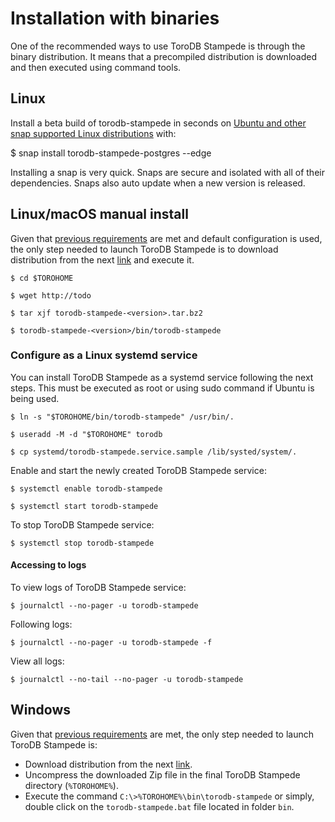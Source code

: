 # Installation with binaries

One of the recommended ways to use ToroDB Stampede is through the binary distribution. It means that a precompiled distribution is downloaded and then executed using command tools.

## Linux 

Install a beta build of torodb-stampede in seconds on [Ubuntu and other snap supported Linux distributions](https://snapcraft.io/docs/core/install) with:

$ snap install torodb-stampede-postgres --edge

Installing a snap is very quick. Snaps are secure and isolated with all of their dependencies. Snaps also auto update when a new version is released.

## Linux/macOS manual install

Given that [previous requirements](previous-requirements.md) are met and default configuration is used, the only step needed to launch ToroDB Stampede is to download distribution from the next [link](http://todo) and execute it.

```no-highlight
$ cd $TOROHOME

$ wget http://todo

$ tar xjf torodb-stampede-<version>.tar.bz2

$ torodb-stampede-<version>/bin/torodb-stampede
```

### Configure as a Linux systemd service

You can install ToroDB Stampede as a systemd service following the next steps. This must be executed as root or using sudo command if Ubuntu is being used.

```no-highlight
$ ln -s "$TOROHOME/bin/torodb-stampede" /usr/bin/.

$ useradd -M -d "$TOROHOME" torodb

$ cp systemd/torodb-stampede.service.sample /lib/systed/system/.
```

Enable and start the newly created ToroDB Stampede service:

```no-highlight
$ systemctl enable torodb-stampede

$ systemctl start torodb-stampede
```

To stop ToroDB Stampede service:

```no-highlight
$ systemctl stop torodb-stampede
```

#### Accessing to logs

To view logs of ToroDB Stampede service:

```no-highlight
$ journalctl --no-pager -u torodb-stampede
```

Following logs:

```no-highlight
$ journalctl --no-pager -u torodb-stampede -f
```

View all logs:

```no-highlight
$ journalctl --no-tail --no-pager -u torodb-stampede
```


## Windows

Given that [previous requirements](previous-requirements.md#create-toropass-file) are met, the only step needed to launch ToroDB Stampede is:

* Download distribution from the next [link](http://todo-zip).
* Uncompress the downloaded Zip file in the final ToroDB Stampede directory (`%TOROHOME%`).
* Execute the command `C:\>%TOROHOME%\bin\torodb-stampede` or simply, double click on the `torodb-stampede.bat` file located in folder `bin`.



